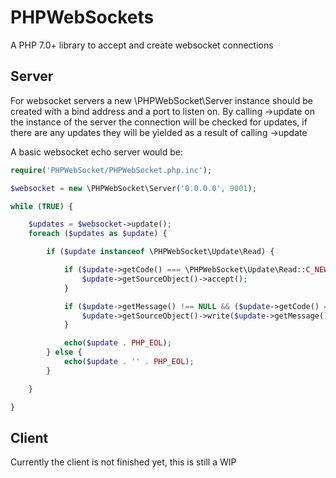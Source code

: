 # PHPWebSockets
A PHP 7.0+ library to accept and create websocket connections

## Server
For websocket servers a new \PHPWebSocket\Server instance should be created with a bind address and a port to listen on.
By calling ->update on the instance of the server the connection will be checked for updates, if there are any updates they will be yielded as a result of calling ->update

A basic websocket echo server would be:

```php
require('PHPWebSocket/PHPWebSocket.php.inc');

$websocket = new \PHPWebSocket\Server('0.0.0.0', 9001);

while (TRUE) {

    $updates = $websocket->update();
    foreach ($updates as $update) {

        if ($update instanceof \PHPWebSocket\Update\Read) {

            if ($update->getCode() === \PHPWebSocket\Update\Read::C_NEWCONNECTION) {
                $update->getSourceObject()->accept();
            }

            if ($update->getMessage() !== NULL && ($update->getCode() === \PHPWebSocket::OPCODE_CONTINUE || $update->getCode() === \PHPWebSocket::OPCODE_FRAME_TEXT || $update->getCode() === \PHPWebSocket::OPCODE_FRAME_BINARY) && !$update->getSourceObject()->isDisconnecting()) {
                $update->getSourceObject()->write($update->getMessage(), $update->getOpcode());
            }

            echo($update . PHP_EOL);
        } else {
            echo($update . '' . PHP_EOL);
        }

    }

}
```

## Client

Currently the client is not finished yet, this is still a WIP
